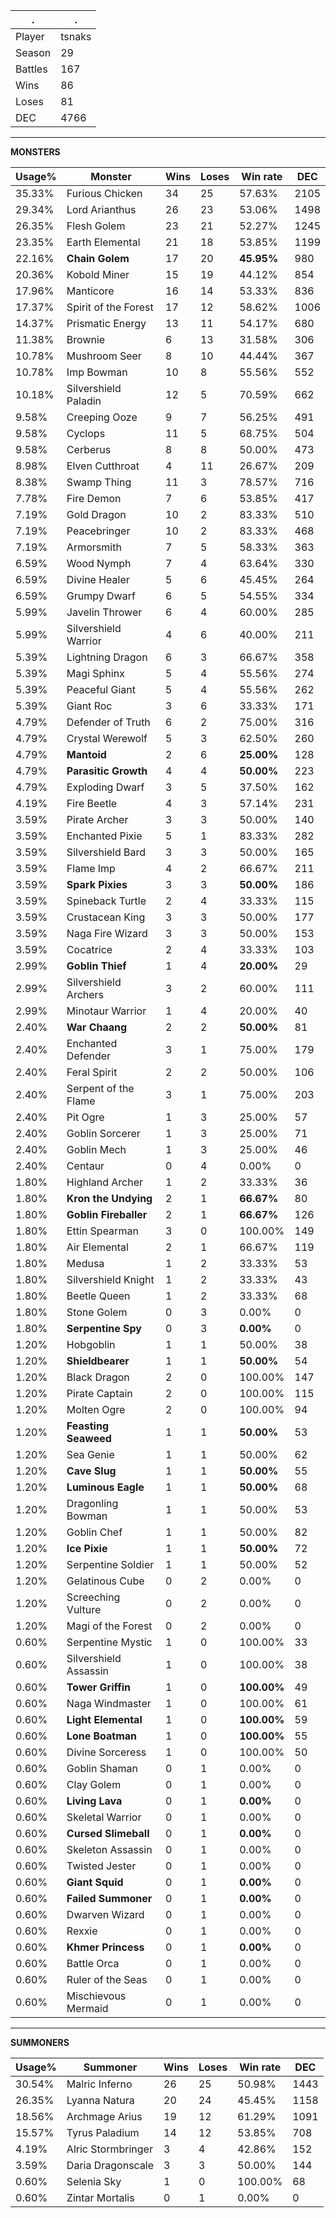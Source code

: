 .|.
|-|-
Player|tsnaks
Season|29
Battles|167
Wins|86
Loses|81
DEC|4766

---
**MONSTERS**

Usage%|Monster|Wins|Loses|Win rate|DEC|
-|-|-|-|-|-|
35.33%|Furious Chicken|34|25|57.63%|2105|
29.34%|Lord Arianthus|26|23|53.06%|1498|
26.35%|Flesh Golem|23|21|52.27%|1245|
23.35%|Earth Elemental|21|18|53.85%|1199|
22.16%|**Chain Golem**|17|20|**45.95%**|980|
20.36%|Kobold Miner|15|19|44.12%|854|
17.96%|Manticore|16|14|53.33%|836|
17.37%|Spirit of the Forest|17|12|58.62%|1006|
14.37%|Prismatic Energy|13|11|54.17%|680|
11.38%|Brownie|6|13|31.58%|306|
10.78%|Mushroom Seer|8|10|44.44%|367|
10.78%|Imp Bowman|10|8|55.56%|552|
10.18%|Silvershield Paladin|12|5|70.59%|662|
9.58%|Creeping Ooze|9|7|56.25%|491|
9.58%|Cyclops|11|5|68.75%|504|
9.58%|Cerberus|8|8|50.00%|473|
8.98%|Elven Cutthroat|4|11|26.67%|209|
8.38%|Swamp Thing|11|3|78.57%|716|
7.78%|Fire Demon|7|6|53.85%|417|
7.19%|Gold Dragon|10|2|83.33%|510|
7.19%|Peacebringer|10|2|83.33%|468|
7.19%|Armorsmith|7|5|58.33%|363|
6.59%|Wood Nymph|7|4|63.64%|330|
6.59%|Divine Healer|5|6|45.45%|264|
6.59%|Grumpy Dwarf|6|5|54.55%|334|
5.99%|Javelin Thrower|6|4|60.00%|285|
5.99%|Silvershield Warrior|4|6|40.00%|211|
5.39%|Lightning Dragon|6|3|66.67%|358|
5.39%|Magi Sphinx|5|4|55.56%|274|
5.39%|Peaceful Giant|5|4|55.56%|262|
5.39%|Giant Roc|3|6|33.33%|171|
4.79%|Defender of Truth|6|2|75.00%|316|
4.79%|Crystal Werewolf|5|3|62.50%|260|
4.79%|**Mantoid**|2|6|**25.00%**|128|
4.79%|**Parasitic Growth**|4|4|**50.00%**|223|
4.79%|Exploding Dwarf|3|5|37.50%|162|
4.19%|Fire Beetle|4|3|57.14%|231|
3.59%|Pirate Archer|3|3|50.00%|140|
3.59%|Enchanted Pixie|5|1|83.33%|282|
3.59%|Silvershield Bard|3|3|50.00%|165|
3.59%|Flame Imp|4|2|66.67%|211|
3.59%|**Spark Pixies**|3|3|**50.00%**|186|
3.59%|Spineback Turtle|2|4|33.33%|115|
3.59%|Crustacean King|3|3|50.00%|177|
3.59%|Naga Fire Wizard|3|3|50.00%|153|
3.59%|Cocatrice|2|4|33.33%|103|
2.99%|**Goblin Thief**|1|4|**20.00%**|29|
2.99%|Silvershield Archers|3|2|60.00%|111|
2.99%|Minotaur Warrior|1|4|20.00%|40|
2.40%|**War Chaang**|2|2|**50.00%**|81|
2.40%|Enchanted Defender|3|1|75.00%|179|
2.40%|Feral Spirit|2|2|50.00%|106|
2.40%|Serpent of the Flame|3|1|75.00%|203|
2.40%|Pit Ogre|1|3|25.00%|57|
2.40%|Goblin Sorcerer|1|3|25.00%|71|
2.40%|Goblin Mech|1|3|25.00%|46|
2.40%|Centaur|0|4|0.00%|0|
1.80%|Highland Archer|1|2|33.33%|36|
1.80%|**Kron the Undying**|2|1|**66.67%**|80|
1.80%|**Goblin Fireballer**|2|1|**66.67%**|126|
1.80%|Ettin Spearman|3|0|100.00%|149|
1.80%|Air Elemental|2|1|66.67%|119|
1.80%|Medusa|1|2|33.33%|53|
1.80%|Silvershield Knight|1|2|33.33%|43|
1.80%|Beetle Queen|1|2|33.33%|68|
1.80%|Stone Golem|0|3|0.00%|0|
1.80%|**Serpentine Spy**|0|3|**0.00%**|0|
1.20%|Hobgoblin|1|1|50.00%|38|
1.20%|**Shieldbearer**|1|1|**50.00%**|54|
1.20%|Black Dragon|2|0|100.00%|147|
1.20%|Pirate Captain|2|0|100.00%|115|
1.20%|Molten Ogre|2|0|100.00%|94|
1.20%|**Feasting Seaweed**|1|1|**50.00%**|53|
1.20%|Sea Genie|1|1|50.00%|62|
1.20%|**Cave Slug**|1|1|**50.00%**|55|
1.20%|**Luminous Eagle**|1|1|**50.00%**|68|
1.20%|Dragonling Bowman|1|1|50.00%|53|
1.20%|Goblin Chef|1|1|50.00%|82|
1.20%|**Ice Pixie**|1|1|**50.00%**|72|
1.20%|Serpentine Soldier|1|1|50.00%|52|
1.20%|Gelatinous Cube|0|2|0.00%|0|
1.20%|Screeching Vulture|0|2|0.00%|0|
1.20%|Magi of the Forest|0|2|0.00%|0|
0.60%|Serpentine Mystic|1|0|100.00%|33|
0.60%|Silvershield Assassin|1|0|100.00%|38|
0.60%|**Tower Griffin**|1|0|**100.00%**|49|
0.60%|Naga Windmaster|1|0|100.00%|61|
0.60%|**Light Elemental**|1|0|**100.00%**|59|
0.60%|**Lone Boatman**|1|0|**100.00%**|55|
0.60%|Divine Sorceress|1|0|100.00%|50|
0.60%|Goblin Shaman|0|1|0.00%|0|
0.60%|Clay Golem|0|1|0.00%|0|
0.60%|**Living Lava**|0|1|**0.00%**|0|
0.60%|Skeletal Warrior|0|1|0.00%|0|
0.60%|**Cursed Slimeball**|0|1|**0.00%**|0|
0.60%|Skeleton Assassin|0|1|0.00%|0|
0.60%|Twisted Jester|0|1|0.00%|0|
0.60%|**Giant Squid**|0|1|**0.00%**|0|
0.60%|**Failed Summoner**|0|1|**0.00%**|0|
0.60%|Dwarven Wizard|0|1|0.00%|0|
0.60%|Rexxie|0|1|0.00%|0|
0.60%|**Khmer Princess**|0|1|**0.00%**|0|
0.60%|Battle Orca|0|1|0.00%|0|
0.60%|Ruler of the Seas|0|1|0.00%|0|
0.60%|Mischievous Mermaid|0|1|0.00%|0|

---
**SUMMONERS**

Usage%|Summoner|Wins|Loses|Win rate|DEC|
-|-|-|-|-|-|
30.54%|Malric Inferno|26|25|50.98%|1443|
26.35%|Lyanna Natura|20|24|45.45%|1158|
18.56%|Archmage Arius|19|12|61.29%|1091|
15.57%|Tyrus Paladium|14|12|53.85%|708|
4.19%|Alric Stormbringer|3|4|42.86%|152|
3.59%|Daria Dragonscale|3|3|50.00%|144|
0.60%|Selenia Sky|1|0|100.00%|68|
0.60%|Zintar Mortalis|0|1|0.00%|0|
